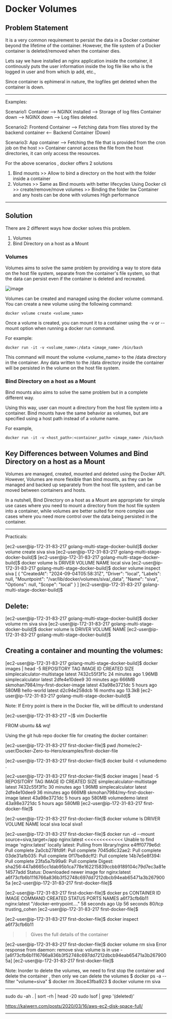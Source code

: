 # Docker Volumes

## Problem Statement

It is a very common requirement to persist the data in a Docker container beyond the lifetime of the container. However, the file system
of a Docker container is deleted/removed when the container dies. 

Lets say we have installed an nginx application inside the container, it continously puts the user information inside the log file like who is the logged in user and from which ip add, etc., 

Since container is ephimeral in nature, the logfiles get deleted when the container is down.

---------------------------------------------------------

Examples:

Scenario1:
Container --> NGINX installed --> Storage of log files
Container down --> NGINX down --> Log files deleted.

Scenario2: Frontend Container --> Fetching data from files stored by the backend container <-- Backend Container (Down)

Scenario3: App container --> Fetching the file that is provided from the cron job on the host >> Container cannot access the file from the host directories, it can only access the resources.

For the above scenarios , docker offers 2 solutions

1. Bind mounts >> Allow to bind a directory on the host with the folder inside a container
2. Volumes >> Same as Bind mounts with better lifecycles
              Using Docker cli >> create/remove/move volumes >>
              Binding the folder bw Container and any hosts can be done with volumes
              High performance
---------------------------------------------------------

## Solution

There are 2 different ways how docker solves this problem.

1. Volumes
2. Bind Directory on a host as a Mount

### Volumes 

Volumes aims to solve the same problem by providing a way to store data on the host file system, separate from the container's file system, 
so that the data can persist even if the container is deleted and recreated.

![image](https://user-images.githubusercontent.com/43399466/218018334-286d8949-d155-4d55-80bc-24827b02f9b1.png)


Volumes can be created and managed using the docker volume command. You can create a new volume using the following command:

```
docker volume create <volume_name>
```

Once a volume is created, you can mount it to a container using the -v or --mount option when running a docker run command. 

For example:

```
docker run -it -v <volume_name>:/data <image_name> /bin/bash
```

This command will mount the volume <volume_name> to the /data directory in the container. Any data written to the /data directory
inside the container will be persisted in the volume on the host file system.

### Bind Directory on a host as a Mount

Bind mounts also aims to solve the same problem but in a complete different way.

Using this way, user can mount a directory from the host file system into a container. Bind mounts have the same behavior as volumes, but
are specified using a host path instead of a volume name. 

For example, 

```
docker run -it -v <host_path>:<container_path> <image_name> /bin/bash
```

## Key Differences between Volumes and Bind Directory on a host as a Mount

Volumes are managed, created, mounted and deleted using the Docker API. However, Volumes are more flexible than bind mounts, as 
they can be managed and backed up separately from the host file system, and can be moved between containers and hosts.

In a nutshell, Bind Directory on a host as a Mount are appropriate for simple use cases where you need to mount a directory from the host file system into
a container, while volumes are better suited for more complex use cases where you need more control over the data being persisted
in the container.

---------------------------------------------------------

Practicals:

[ec2-user@ip-172-31-83-217 golang-multi-stage-docker-build]$ docker volume create siva
siva
[ec2-user@ip-172-31-83-217 golang-multi-stage-docker-build]$
[ec2-user@ip-172-31-83-217 golang-multi-stage-docker-build]$ docker volume ls
DRIVER    VOLUME NAME
local     siva
[ec2-user@ip-172-31-83-217 golang-multi-stage-docker-build]$ docker volume inspect siva
[
    {
        "CreatedAt": "2024-09-04T05:58:31Z",
        "Driver": "local",
        "Labels": null,
        "Mountpoint": "/var/lib/docker/volumes/siva/_data",
        "Name": "siva",
        "Options": null,
        "Scope": "local"
    }
]
[ec2-user@ip-172-31-83-217 golang-multi-stage-docker-build]$


Delete:
-----
[ec2-user@ip-172-31-83-217 golang-multi-stage-docker-build]$ docker volume rm siva
siva
[ec2-user@ip-172-31-83-217 golang-multi-stage-docker-build]$ docker volume ls
DRIVER    VOLUME NAME
[ec2-user@ip-172-31-83-217 golang-multi-stage-docker-build]$



Creating a container and mounting the volumes:
---------------------------------------------

[ec2-user@ip-172-31-83-217 golang-multi-stage-docker-build]$ docker images | head -5
REPOSITORY                          TAG       IMAGE ID       CREATED          SIZE
simplecalculator-multistage         latest    7432c55f3f1c   24 minutes ago   1.96MB
simplecalculator                    latest    2dfe4e10dee9   30 minutes ago   666MB
skmohan7984/my-first-docker-image   latest    43a98e3721dc   5 hours ago      580MB
hello-world                         latest    d2c94e258dcb   16 months ago    13.3kB
[ec2-user@ip-172-31-83-217 golang-multi-stage-docker-build]$


Note: If Entry point is there in the Docker file, will be difficult to understand

[ec2-user@ip-172-31-83-217 ~]$ vim Dockerfile

FROM ubuntu && wq!


Using the git hub repo docker file for creating the docker container:

[ec2-user@ip-172-31-83-217 first-docker-file]$ pwd
/home/ec2-user/Docker-Zero-to-Hero/examples/first-docker-file


[ec2-user@ip-172-31-83-217 first-docker-file]$ docker build -t volumedemo .


[ec2-user@ip-172-31-83-217 first-docker-file]$ docker images | head -5
REPOSITORY                          TAG       IMAGE ID       CREATED          SIZE
simplecalculator-multistage         latest    7432c55f3f1c   30 minutes ago   1.96MB
simplecalculator                    latest    2dfe4e10dee9   36 minutes ago   666MB
skmohan7984/my-first-docker-image   latest    43a98e3721dc   5 hours ago      580MB
volumedemo                          latest    43a98e3721dc   5 hours ago      580MB
[ec2-user@ip-172-31-83-217 first-docker-file]$

[ec2-user@ip-172-31-83-217 first-docker-file]$ docker volume ls
DRIVER    VOLUME NAME
local     siva
local     siva1


[ec2-user@ip-172-31-83-217 first-docker-file]$ docker run -d --mount source=siva,target=/app nginx:latest      <<<<<<<<<<<<<
Unable to find image 'nginx:latest' locally
latest: Pulling from library/nginx
e4fff0779e6d: Pull complete
2a0cb278fd9f: Pull complete
7045d6c32ae2: Pull complete
03de31afb035: Pull complete
0f17be8dcff2: Pull complete
14b7e5e8f394: Pull complete
23fa5a7b99a6: Pull complete
Digest: sha256:447a8665cc1dab95b1ca778e162215839ccbb9189104c79d7ec3a81e14577add
Status: Downloaded newer image for nginx:latest
a6f73cfb6b1116766a836b3f52748c697dd7212dbcb94eab65471a3b2679005a
[ec2-user@ip-172-31-83-217 first-docker-file]$



[ec2-user@ip-172-31-83-217 first-docker-file]$ docker ps
CONTAINER ID   IMAGE          COMMAND                  CREATED          STATUS          PORTS     NAMES
a6f73cfb6b11   nginx:latest   "/docker-entrypoint.…"   58 seconds ago   Up 56 seconds   80/tcp    trusting_cohen
[ec2-user@ip-172-31-83-217 first-docker-file]$



[ec2-user@ip-172-31-83-217 first-docker-file]$ docker inspect a6f73cfb6b11
>> Gives the full details of the container

[ec2-user@ip-172-31-83-217 first-docker-file]$ docker volume rm siva
Error response from daemon: remove siva: volume is in use - [a6f73cfb6b1116766a836b3f52748c697dd7212dbcb94eab65471a3b2679005a]
[ec2-user@ip-172-31-83-217 first-docker-file]$

Note: Inorder to delete the volumes, we need to first stop the container and delete the container , then only we can delete the volumes
$ docker ps -a --filter "volume=siva"
$ docker rm 3bce43fba923
$ docker volume rm siva
***********************************************************************************




sudo du -ah . | sort -rh | head -20
sudo lsof | grep '(deleted)'

https://kaiwern.com/posts/2020/03/16/aws-ec2-disk-space-full/


--------------------------------------------------------------------------------
